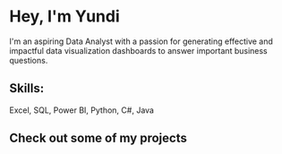 # Hey, I'm Yundi
I'm an aspiring Data Analyst with a passion for generating effective and impactful data visualization dashboards to answer important business questions.

## Skills: 
Excel, SQL, Power BI, Python, C#, Java

## Check out some of my projects

